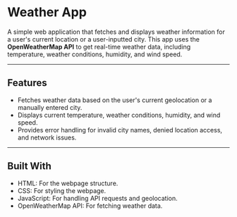 # Weather App

A simple web application that fetches and displays weather information for a user's current location or a user-inputted city. This app uses the **OpenWeatherMap API** to get real-time weather data, including temperature, weather conditions, humidity, and wind speed.

---

## Features

- Fetches weather data based on the user's current geolocation or a manually entered city.
- Displays current temperature, weather conditions, humidity, and wind speed.
- Provides error handling for invalid city names, denied location access, and network issues.

---

## Built With
- HTML: For the webpage structure.
- CSS: For styling the webpage.
- JavaScript: For handling API requests and geolocation.
- OpenWeatherMap API: For fetching weather data.

